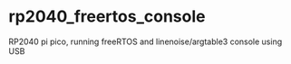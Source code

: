 # rp2040_freertos_console
RP2040 pi pico, running freeRTOS and linenoise/argtable3 console using USB
